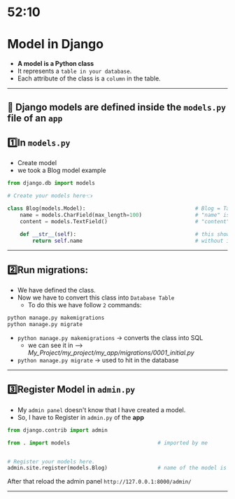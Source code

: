 # 52:10

# Model in Django
- **A model is a Python class**
- It represents a `table in your database`.
- Each attribute of the class is a `column` in the table.

----------------------------------------

## 🎯 Django models are defined inside the `models.py` file of an `app`


## 1️⃣In `models.py`
- Create model
- we took a Blog model example

```python
from django.db import models

# Create your models here👈

class Blog(models.Model):                                   # Blog = Table name of SQL
    name = models.CharField(max_length=100)                 # "name" is a Column
    content = models.TextField()                            # "content" is a column

    def __str__(self):                                      # this shows the actual blogs that we have created --> First Blog, Second Blog
        return self.name                                    # without it --> Blog object (1), Blog object (2)
```
-----------------------------------

## 2️⃣Run migrations:
- We have defined the class.
- Now we have to convert this class into `Database Table`
    - To do this we have follow `2` commands:

```bash
python manage.py makemigrations
python manage.py migrate
```

- `python manage.py makemigrations` → converts the class into SQL
    - we can see it in --> *My_Project/my_project/my_app/migrations/0001_initial.py*
- `python manage.py migrate` → used to hit in the database

--------------------------------------


## 3️⃣Register Model in `admin.py`
- My `admin panel` doesn't know that I have created a model.
- So, I have to Register in `admin.py` of the **app**

```python
from django.contrib import admin

from . import models                            # imported by me


# Register your models here.
admin.site.register(models.Blog)                # name of the model is blog
```
After that reload the admin panel `http://127.0.0.1:8000/admin/`


---------------------------